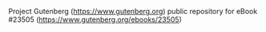 Project Gutenberg (https://www.gutenberg.org) public repository for eBook #23505 (https://www.gutenberg.org/ebooks/23505)
